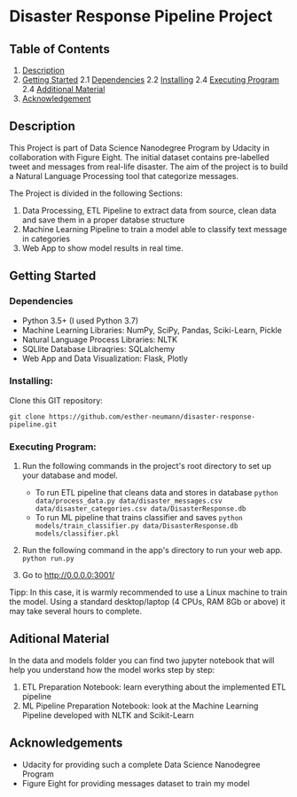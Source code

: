 # Disaster Response Pipeline Project

## Table of Contents
1. [Description](https://github.com/esther-neumann/disaster_response_pipeline#description)
2. [Getting Started](https://github.com/esther-neumann/disaster_response_pipeline#getting-started)
   2.1 [Dependencies](https://github.com/esther-neumann/disaster_response_pipeline#dependencies)
   2.2 [Installing](https://github.com/esther-neumann/disaster_response_pipeline#installing)
   2.4 [Executing Program](https://github.com/esther-neumann/disaster_response_pipeline#executing-program)
   2.4 [Additional Material](https://github.com/esther-neumann/disaster_response_pipeline#additional-material)
3. [Acknowledgement](https://github.com/esther-neumann/disaster_response_pipeline#acknowledgements)
 
    
## Description
This Project is part of Data Science Nanodegree Program by Udacity in collaboration with Figure Eight. The initial dataset contains pre-labelled tweet and messages from real-life disaster. The aim of the project is to build a Natural Language Processing tool that categorize messages.

The Project is divided in the following Sections:

1. Data Processing, ETL Pipeline to extract data from source, clean data and save them in a proper databse structure
1. Machine Learning Pipeline to train a model able to classify text message in categories
2. Web App to show model results in real time.

## Getting Started

### Dependencies
 - Python 3.5+ (I used Python 3.7)
 - Machine Learning Libraries: NumPy, SciPy, Pandas, Sciki-Learn, Pickle
 - Natural Language Process Libraries: NLTK
 - SQLlite Database Libraqries: SQLalchemy
 - Web App and Data Visualization: Flask, Plotly

### Installing:
Clone this GIT repository:

    git clone https://github.com/esther-neumann/disaster-response-pipeline.git

### Executing Program:
1. Run the following commands in the project's root directory to set up your database and model.

    - To run ETL pipeline that cleans data and stores in database
        `python data/process_data.py data/disaster_messages.csv data/disaster_categories.csv data/DisasterResponse.db`
    - To run ML pipeline that trains classifier and saves
        `python models/train_classifier.py data/DisasterResponse.db models/classifier.pkl`

2. Run the following command in the app's directory to run your web app.
    `python run.py`

3. Go to http://0.0.0.0:3001/

Tipp:
In this case, it is warmly recommended to use a Linux machine to train the model. Using a standard desktop/laptop (4 CPUs, RAM 8Gb or above) it may take several hours to complete.

## Aditional Material 
In the data and models folder you can find two jupyter notebook that will help you understand how the model works step by step:

1. ETL Preparation Notebook: learn everything about the implemented ETL pipeline
2. ML Pipeline Preparation Notebook: look at the Machine Learning Pipeline developed with NLTK and Scikit-Learn

## Acknowledgements
- Udacity for providing such a complete Data Science Nanodegree Program
- Figure Eight for providing messages dataset to train my model

